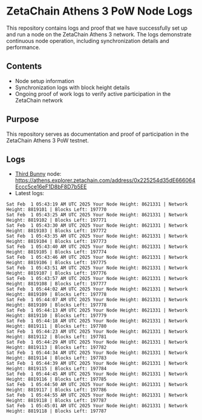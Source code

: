 # ZetaChain Athens 3 PoW Node Logs
This repository contains logs and proof that we have successfully set up and run a node on the ZetaChain Athens 3 network. The logs demonstrate continuous node operation, including synchronization details and performance.

## Contents
- Node setup information
- Synchronization logs with block height details
- Ongoing proof of work logs to verify active participation in the ZetaChain network

## Purpose
This repository serves as documentation and proof of participation in the ZetaChain Athens 3 PoW testnet.

## Logs

- [Third Bunny](https://thirdbunny.xyz/) node: https://athens.explorer.zetachain.com/address/0x225254d35dE666064Eccc5ce16eF1D8bF8D7b5EE
- Latest logs:
```
Sat Feb  1 05:43:19 AM UTC 2025 Your Node Height: 8621331 | Network Height: 8819101 | Blocks Left: 197770
Sat Feb  1 05:43:25 AM UTC 2025 Your Node Height: 8621331 | Network Height: 8819102 | Blocks Left: 197771
Sat Feb  1 05:43:30 AM UTC 2025 Your Node Height: 8621331 | Network Height: 8819103 | Blocks Left: 197772
Sat Feb  1 05:43:35 AM UTC 2025 Your Node Height: 8621331 | Network Height: 8819104 | Blocks Left: 197773
Sat Feb  1 05:43:40 AM UTC 2025 Your Node Height: 8621331 | Network Height: 8819105 | Blocks Left: 197774
Sat Feb  1 05:43:46 AM UTC 2025 Your Node Height: 8621331 | Network Height: 8819106 | Blocks Left: 197775
Sat Feb  1 05:43:51 AM UTC 2025 Your Node Height: 8621331 | Network Height: 8819107 | Blocks Left: 197776
Sat Feb  1 05:43:57 AM UTC 2025 Your Node Height: 8621331 | Network Height: 8819108 | Blocks Left: 197777
Sat Feb  1 05:44:02 AM UTC 2025 Your Node Height: 8621331 | Network Height: 8819109 | Blocks Left: 197778
Sat Feb  1 05:44:07 AM UTC 2025 Your Node Height: 8621331 | Network Height: 8819109 | Blocks Left: 197778
Sat Feb  1 05:44:13 AM UTC 2025 Your Node Height: 8621331 | Network Height: 8819110 | Blocks Left: 197779
Sat Feb  1 05:44:18 AM UTC 2025 Your Node Height: 8621331 | Network Height: 8819111 | Blocks Left: 197780
Sat Feb  1 05:44:23 AM UTC 2025 Your Node Height: 8621331 | Network Height: 8819112 | Blocks Left: 197781
Sat Feb  1 05:44:29 AM UTC 2025 Your Node Height: 8621331 | Network Height: 8819113 | Blocks Left: 197782
Sat Feb  1 05:44:34 AM UTC 2025 Your Node Height: 8621331 | Network Height: 8819114 | Blocks Left: 197783
Sat Feb  1 05:44:39 AM UTC 2025 Your Node Height: 8621331 | Network Height: 8819115 | Blocks Left: 197784
Sat Feb  1 05:44:45 AM UTC 2025 Your Node Height: 8621331 | Network Height: 8819116 | Blocks Left: 197785
Sat Feb  1 05:44:50 AM UTC 2025 Your Node Height: 8621331 | Network Height: 8819117 | Blocks Left: 197786
Sat Feb  1 05:44:55 AM UTC 2025 Your Node Height: 8621331 | Network Height: 8819118 | Blocks Left: 197787
Sat Feb  1 05:45:01 AM UTC 2025 Your Node Height: 8621331 | Network Height: 8819118 | Blocks Left: 197787
```
